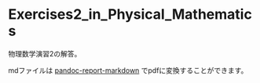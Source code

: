 # Exercises2_in_Physical_Mathematics

物理数学演習2の解答。

mdファイルは [pandoc-report-markdown]("https://github.com/akTARDIGRADE13/pandoc-report-markdown") でpdfに変換することができます。